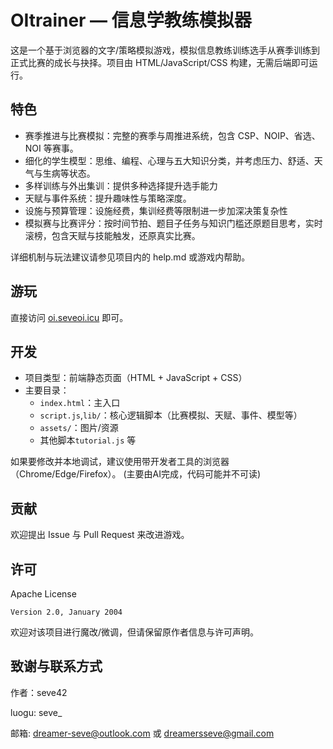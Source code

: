 # OItrainer — 信息学教练模拟器

这是一个基于浏览器的文字/策略模拟游戏，模拟信息教练训练选手从赛季训练到正式比赛的成长与抉择。项目由 HTML/JavaScript/CSS 构建，无需后端即可运行。

## 特色

- 赛季推进与比赛模拟：完整的赛季与周推进系统，包含 CSP、NOIP、省选、NOI 等赛事。
- 细化的学生模型：思维、编程、心理与五大知识分类，并考虑压力、舒适、天气与生病等状态。
- 多样训练与外出集训：提供多种选择提升选手能力
- 天赋与事件系统：提升趣味性与策略深度。
- 设施与预算管理：设施经费，集训经费等限制进一步加深决策复杂性
- 模拟赛与比赛评分：按时间节拍、题目子任务与知识门槛还原题目思考，实时滚榜，包含天赋与技能触发，还原真实比赛。

详细机制与玩法建议请参见项目内的 help.md 或游戏内帮助。


## 游玩

直接访问 [oi.seveoi.icu](https://oi.seveoi.icu) 即可。

## 开发

- 项目类型：前端静态页面（HTML + JavaScript + CSS）
- 主要目录：
  - `index.html`：主入口
  - `script.js`,`lib/`：核心逻辑脚本（比赛模拟、天赋、事件、模型等）
  - `assets/`：图片/资源
  - 其他脚本`tutorial.js` 等

如果要修改并本地调试，建议使用带开发者工具的浏览器（Chrome/Edge/Firefox）。
(主要由AI完成，代码可能并不可读)

## 贡献

欢迎提出 Issue 与 Pull Request 来改进游戏。

## 许可

  Apache License

    Version 2.0, January 2004

  欢迎对该项目进行魔改/微调，但请保留原作者信息与许可声明。

## 致谢与联系方式

作者：seve42

luogu: seve_

邮箱: dreamer-seve@outlook.com 或 dreamersseve@gmail.com
